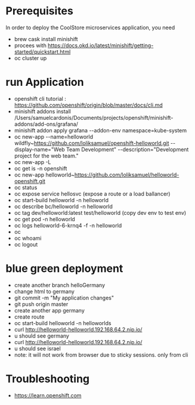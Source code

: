 Prerequisites
================
In order to deploy the CoolStore microservices application, you need 
* brew cask install minishift 
* procees with https://docs.okd.io/latest/minishift/getting-started/quickstart.html
* oc cluster up


run Application
====================
* openshift cli tutorial : https://github.com/openshift/origin/blob/master/docs/cli.md
* minishift addons install /Users/samuelcardonis/Documents/projects/openshift/minishift-addons/add-ons/grafana/
* minishift addon apply grafana --addon-env namespace=kube-system
* oc new-app --name=helloworld wildfly~https://github.com/loliksamuel/openshift-helloworld.git --display-name="Web Team Development" --description="Development project for the web team."
* oc new-app -L
* oc get is -n openshift
* oc new-app helloworld~https://github.com/loliksamuel/helloworld-openshift.git
* oc status
* oc expose service hellosvc (expose a route or a load ballancer)
* oc start-build helloworld -n helloworld
* oc describe bc/helloworld -n helloworld
* oc tag dev/helloworld:latest test/helloworld (copy dev env to test env)
* oc get pod -n helloworld
* oc logs helloworld-6-krnq4 -f -n helloworld
* oc 
* oc whoami
* oc logout

blue green deployment
========================
* create another branch helloGermany
* change html to germany
* git commit -m "My application changes"
* git push origin master
* create another app germany
* create route
* oc start-build helloworld -n helloworlds
* curl http://helloworld-helloworld.192.168.64.2.nip.io/
* u should see germany
* curl http://helloworld-helloworld.192.168.64.2.nip.io/
* u should see israel
* note: it will not work from browser due to sticky sessions. only from cli

Troubleshooting
================
* https://learn.openshift.com

